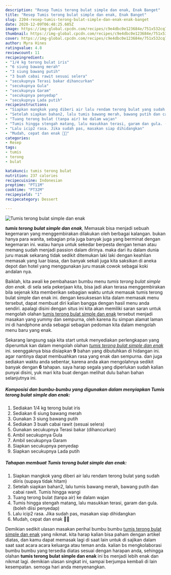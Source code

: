 ```yaml
---
description: "Resep Tumis terong bulat simple dan enak, Enak Banget"
title: "Resep Tumis terong bulat simple dan enak, Enak Banget"
slug: 2204-resep-tumis-terong-bulat-simple-dan-enak-enak-banget
date: 2020-12-09T06:48:25.605Z
image: https://img-global.cpcdn.com/recipes/c9e4dbc0e123684e/751x532cq70/tumis-terong-bulat-simple-dan-enak-foto-resep-utama.jpg
thumbnail: https://img-global.cpcdn.com/recipes/c9e4dbc0e123684e/751x532cq70/tumis-terong-bulat-simple-dan-enak-foto-resep-utama.jpg
cover: https://img-global.cpcdn.com/recipes/c9e4dbc0e123684e/751x532cq70/tumis-terong-bulat-simple-dan-enak-foto-resep-utama.jpg
author: Myra Hines
ratingvalue: 4.8
reviewcount: 11
recipeingredient:
- "1/4 kg terong bulat iris"
- "6 siung bawang merah"
- "3 siung bawang putih"
- "3 buah cabai rawit sesuai selera"
- "secukupnya Terasi bakar dihancurkan"
- "secukupnya Gula"
- "secukupnya Garam"
- "secukupnya penyedap"
- "secukupnya Lada putih"
recipeinstructions:
- "Siapkan mangkok yang diberi air lalu rendam terong bulat yang sudah diiris (supaya tidak hitam)"
- "Setelah siapkan bahan2, lalu tumis bawang merah, bawang putih dan cabai rawit. Tumis hingga wangi"
- "Tuang terong bulat (tanpa air) ke dalam wajan"
- "Tumis hingga stengah matang, lalu masukkan terasi, garam dan gula. (boleh diisi penyedap)"
- "Lalu icip2 rasa. Jika sudah pas, masakan siap dihidangkan"
- "Mudah, cepat dan enak 👍🏻"
categories:
- Resep
tags:
- tumis
- terong
- bulat

katakunci: tumis terong bulat 
nutrition: 237 calories
recipecuisine: Indonesian
preptime: "PT11M"
cooktime: "PT32M"
recipeyield: "1"
recipecategory: Dessert

---
```



![Tumis terong bulat simple dan enak](https://img-global.cpcdn.com/recipes/c9e4dbc0e123684e/751x532cq70/tumis-terong-bulat-simple-dan-enak-foto-resep-utama.jpg)

<b><i>tumis terong bulat simple dan enak</i></b>, Memasak bisa menjadi sebuah kegemaran yang menggembirakan dilakukan oleh berbagai kalangan. bukan hanya para wanita, sebagian pria juga banyak juga yang berminat dengan kegemaran ini. walau hanya untuk sekedar berpesta dengan teman atau memang sudah menjadi passion dalam dirinya. maka dari itu dalam dunia juru masak sekarang tidak sedikit ditemukan laki laki dengan keahlian memasak yang luar biasa, dan banyak sekali juga kita saksikan di aneka depot dan hotel yang menggunakan juru masak cowok sebagai koki andalan nya.

Baiklah, kita awali ke pembahasan bumbu menu <i>tumis terong bulat simple dan enak</i>. di sela sela pekerjaan kita, bisa jadi akan terasa menggembirakan bila sejenak kita memberikan sebagian waktu untuk memasak tumis terong bulat simple dan enak ini. dengan kesuksesan kita dalam memasak menu tersebut, dapat membuat diri kalian bangga dengan hasil menu anda sendiri. apalagi disini dengan situs ini kita akan memiliki saran saran untuk mengolah olahan <u>tumis terong bulat simple dan enak</u> tersebut menjadi masakan yang yummy dan sempurna, oleh karena itu simpan alamat laman ini di handphone anda sebagai sebagian pedoman kita dalam mengolah menu baru yang enak.




Sekarang langsung saja kita start untuk menyediakan perlengkapan yang diperuntuk kan dalam mengolah olahan <u><i>tumis terong bulat simple dan enak</i></u> ini. seenggaknya bisa disiapkan <b>9</b> bahan yang dibutuhkan di hidangan ini. agar nantinya dapat membuahkan rasa yang enak dan sempurna. dan juga sediakan waktu anda sebentar, karena anda akan mengolahnya sedikit banyak dengan <b>6</b> tahapan. saya harap segala yang diperlukan sudah kalian punyai disini, yuk mari kita buat dengan melihat dulu bahan bahan selanjutnya ini.

<!--inarticleads1-->

##### Komposisi dan bumbu-bumbu yang digunakan dalam menyiapkan Tumis terong bulat simple dan enak:

1. Sediakan 1/4 kg terong bulat iris
1. Sediakan 6 siung bawang merah
1. Gunakan 3 siung bawang putih
1. Sediakan 3 buah cabai rawit (sesuai selera)
1. Gunakan secukupnya Terasi bakar (dihancurkan)
1. Ambil secukupnya Gula
1. Ambil secukupnya Garam
1. Siapkan secukupnya penyedap
1. Siapkan secukupnya Lada putih




<!--inarticleads2-->

##### Tahapan membuat Tumis terong bulat simple dan enak:

1. Siapkan mangkok yang diberi air lalu rendam terong bulat yang sudah diiris (supaya tidak hitam)
1. Setelah siapkan bahan2, lalu tumis bawang merah, bawang putih dan cabai rawit. Tumis hingga wangi
1. Tuang terong bulat (tanpa air) ke dalam wajan
1. Tumis hingga stengah matang, lalu masukkan terasi, garam dan gula. (boleh diisi penyedap)
1. Lalu icip2 rasa. Jika sudah pas, masakan siap dihidangkan
1. Mudah, cepat dan enak 👍🏻




Demikian sedikit ulasan masakan perihal bumbu bumbu <u>tumis terong bulat simple dan enak</u> yang nikmat. kita harap kalian bisa paham dengan artikel diatas, dan kamu dapat memasak lagi di saat lain untuk di sajikan dalam saat saat acara acara keluarga atau teman anda. kalian bs mengkolaborasi bumbu bumbu yang tersedia diatas sesuai dengan harapan anda, sehingga olahan <b>tumis terong bulat simple dan enak</b> ini bs menjadi lebih enak dan nikmat lagi. demikian ulasan singkat ini, sampai berjumpa kembali di lain kesempatan. semoga hari anda menyenangkan.
